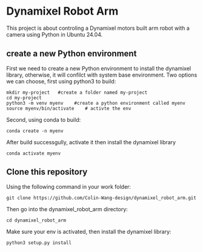 # Dynamixel Robot Arm

This project is about controling a Dynamixel motors built arm robot with a camera using Python in Ubuntu 24.04.

## create a new Python environment

First we need to create a new Python environment to install the dynamixel library, otherwise, it will confilct with system base environment. Two options we can choose, first using python3 to build:
```
mkdir my-project   #create a folder named my-project
cd my-project
python3 -m venv myenv    #create a python environment called myenv
source myenv/bin/activate    # activte the env
```
Second, using conda to build:
```
conda create -n myenv 
```
After build successgully, activate it then install the dynamixel library
```
conda activate myenv
```

## Clone this repository
Using the following command in your work folder:
```
git clone https://github.com/Colin-Wang-design/dynamixel_robot_arm.git
``` 
Then go into the dynamixel_robot_arm directory:
```
cd dynamixel_robot_arm
```
Make sure your env is activated, then install the dynamixel library:
```
python3 setup.py install
```